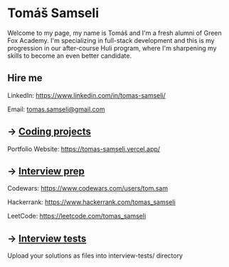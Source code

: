 # Tomáš Samseli

Welcome to my page, my name is Tomáš and I'm a fresh alumni of Green Fox Academy. I'm specializing in full-stack development and this is my progression in our after-course Huli program, where I'm sharpening my skills to become an even better candidate.

## Hire me
LinkedIn: https://www.linkedin.com/in/tomas-samseli/

Email: tomas.samseli@gmail.com

## &rarr; [Coding projects](https://github.com/green-fox-academy/definitions/tree/master/project-phase/huli/coding-projects)
Portfolio Website: https://tomas-samseli.vercel.app/

## &rarr; [Interview prep](https://github.com/green-fox-academy/teaching-materials/tree/master/interview)
Codewars: https://www.codewars.com/users/tom.sam

Hackerrank: https://www.hackerrank.com/tomas_samseli

LeetCode: https://leetcode.com/tomas_samseli

## &rarr; [Interview tests](https://github.com/green-fox-academy/teaching-materials/tree/master/project-phase/tech-interview-tests)
Upload your solutions as files into interview-tests/ directory


